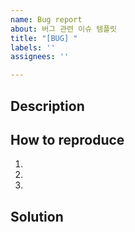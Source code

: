 ```yaml
---
name: Bug report
about: 버그 관련 이슈 템플릿
title: "[BUG] "
labels: ''
assignees: ''

---
```


## Description

## How to reproduce

1.
2.
3.

## Solution